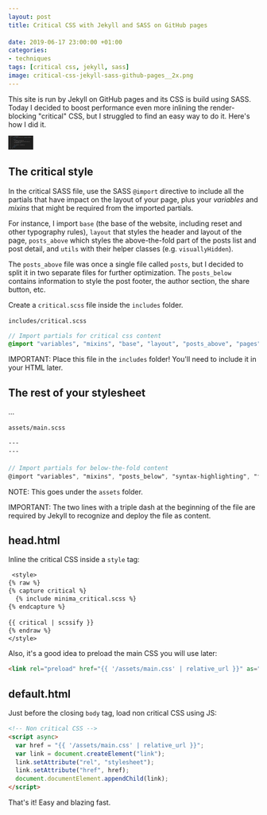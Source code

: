 ```yaml
---
layout: post
title: Critical CSS with Jekyll and SASS on GitHub pages

date: 2019-06-17 23:00:00 +01:00
categories:
- techniques
tags: [critical css, jekyll, sass]
image: critical-css-jekyll-sass-github-pages__2x.png
---
```


This site is run by Jekyll on GitHub pages and its CSS is build using SASS. Today I decided to boost performance even more inlining the render-blocking "critical" CSS, but I struggled to find an easy way to do it. Here's how I did it.

<img alt="HTML + Jekyll code for critical CSS" src="/assets/post-images/critical-css-jekyll-sass-github-pages__ph.png" data-src="/assets/post-images/critical-css-jekyll-sass-github-pages__1x.png" data-srcset="/assets/post-images/critical-css-jekyll-sass-github-pages__1x.png 1x, /assets/post-images/critical-css-jekyll-sass-github-pages__2x.png 2x" class="lazy post-image">

## The critical style

In the critical SASS file, use the SASS `@import` directive to include all the partials that have impact on the layout of your page, plus your _variables_ and _mixins_ that might be required from the imported partials.

For instance, I import `base` (the base of the website, including reset and other typography rules), `layout` that styles the header and layout of the page, `posts_above` which styles the above-the-fold part of the posts list and post detail, and `utils` with their helper classes (e.g. `visuallyHidden`).

The `posts_above` file was once a single file called `posts`, but I decided to split it in two separate files for further optimization. The `posts_below` contains information to style the post footer, the author section, the share button, etc.

Create a `critical.scss` file inside the `includes` folder.

`includes/critical.scss`

```scss
// Import partials for critical css content
@import "variables", "mixins", "base", "layout", "posts_above", "pages", "utils";
```

IMPORTANT: Place this file in the `includes` folder! You'll need to include it in your HTML later.

## The rest of your stylesheet

...

`assets/main.scss`

```scss
---
---

// Import partials for below-the-fold content
@import "variables", "mixins", "posts_below", "syntax-highlighting", "footer", "code", "pagination", "icons", "iframes", "tables";
```

NOTE: This goes under the `assets` folder. 

IMPORTANT: The two lines with a triple dash at the beginning of the file are required by Jekyll to recognize and deploy the file as content.

## head.html

Inline the critical CSS inside a `style` tag:

```liquid
 <style>
{% raw %}
{% capture critical %}
  {% include minima_critical.scss %}
{% endcapture %}

{{ critical | scssify }} 
{% endraw %}
</style>
```

Also, it's a good idea to preload the main CSS you will use later:

```html
<link rel="preload" href="{{ '/assets/main.css' | relative_url }}" as="style">
```

## default.html

Just before the closing `body` tag, load non critical CSS using JS:

```html
<!-- Non critical CSS -->
<script async>
  var href = "{{ '/assets/main.css' | relative_url }}";
  var link = document.createElement("link");
  link.setAttribute("rel", "stylesheet");
  link.setAttribute("href", href);
  document.documentElement.appendChild(link);
</script>
```

That's it! Easy and blazing fast.
